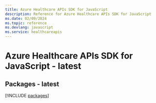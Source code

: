 ```yaml
---
title: Azure Healthcare APIs SDK for JavaScript
description: Reference for Azure Healthcare APIs SDK for JavaScript
ms.date: 02/09/2024
ms.topic: reference
ms.devlang: javascript
ms.service: healthcareapis
---
```

# Azure Healthcare APIs SDK for JavaScript - latest
## Packages - latest
[!INCLUDE [packages](healthcare-apis-index.md)]